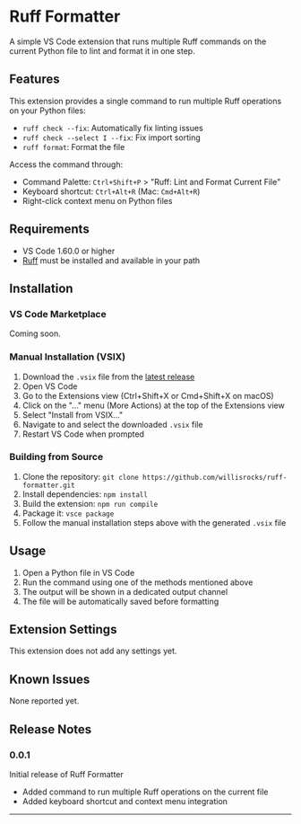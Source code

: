 # Ruff Formatter

A simple VS Code extension that runs multiple Ruff commands on the current Python file to lint and format it in one step.

## Features

This extension provides a single command to run multiple Ruff operations on your Python files:

- `ruff check --fix`: Automatically fix linting issues
- `ruff check --select I --fix`: Fix import sorting
- `ruff format`: Format the file

Access the command through:

- Command Palette: `Ctrl+Shift+P` > "Ruff: Lint and Format Current File"
- Keyboard shortcut: `Ctrl+Alt+R` (Mac: `Cmd+Alt+R`)
- Right-click context menu on Python files

## Requirements

- VS Code 1.60.0 or higher
- [Ruff](https://docs.astral.sh/ruff/installation/) must be installed and available in your path

## Installation

### VS Code Marketplace

Coming soon.

### Manual Installation (VSIX)

1. Download the `.vsix` file from the [latest release](https://github.com/willisrocks/ruff-formatter/releases/latest)
2. Open VS Code
3. Go to the Extensions view (Ctrl+Shift+X or Cmd+Shift+X on macOS)
4. Click on the "..." menu (More Actions) at the top of the Extensions view
5. Select "Install from VSIX..."
6. Navigate to and select the downloaded `.vsix` file
7. Restart VS Code when prompted

### Building from Source

1. Clone the repository: `git clone https://github.com/willisrocks/ruff-formatter.git`
2. Install dependencies: `npm install`
3. Build the extension: `npm run compile`
4. Package it: `vsce package`
5. Follow the manual installation steps above with the generated `.vsix` file

## Usage

1. Open a Python file in VS Code
2. Run the command using one of the methods mentioned above
3. The output will be shown in a dedicated output channel
4. The file will be automatically saved before formatting

## Extension Settings

This extension does not add any settings yet.

## Known Issues

None reported yet.

## Release Notes

### 0.0.1

Initial release of Ruff Formatter

- Added command to run multiple Ruff operations on the current file
- Added keyboard shortcut and context menu integration

---
